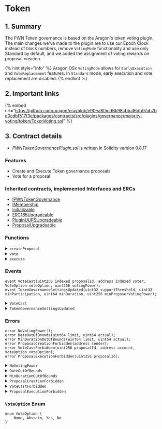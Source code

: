 # Token

## 1. Summary

The PWN Token governance is based on the Aragon's token voting plugin. The main changes we've made to the plugin are to use our Epoch Clock instead of block numbers, remove `VotingMode` functionality and use only Standard by default, and we added the assignment of voting rewards on proposal creation.

{% hint style="info" %}
Aragon OSx `VotingMode` allows for `EarlyExecution` and `VoteReplacement` features. In `Standard` mode, early execution and vote replacement are disabled.
{% endhint %}

## 2. Important links

{% embed url="https://github.com/aragon/osx/blob/e90ea8f5cd6b98cbba16db07ab7bc0cdbf517f3e/packages/contracts/src/plugins/governance/majority-voting/token/TokenVoting.sol" %}

## 3. Contract details

* _PWNTokenGovernancePlugin.sol_ is written in Solidity version 0.8.17

### Features

* Create and Execute Token governance proposals
* Vote for a proposal

### Inherited contracts, implemented Interfaces and ERCs

* [IPWNTokenGovernance](https://github.com/PWNDAO/pwn_dao/blob/main/src/governance/token/IPWNTokenGovernance.sol)
* [IMembership](https://github.com/aragon/osx-commons/blob/main/contracts/src/plugin/extensions/membership/IMembership.sol)
* [Initializable](https://github.com/OpenZeppelin/openzeppelin-contracts-upgradeable/blob/master/contracts/proxy/utils/Initializable.sol)
* [ERC165Upgradeable](https://github.com/OpenZeppelin/openzeppelin-contracts-upgradeable/blob/master/contracts/utils/introspection/ERC165Upgradeable.sol)
* [PluginUUPSUpgradeable](https://github.com/aragon/osx-commons/blob/main/contracts/src/plugin/PluginUUPSUpgradeable.sol)
* [ProposalUpgradeable](https://github.com/aragon/osx-commons/blob/main/contracts/src/plugin/extensions/proposal/ProposalUpgradeable.sol)

### Functions

<details>

<summary><code>createProposal</code></summary>

#### Overview

Function to create a new token voting proposal.

This function takes five arguments:

* `bytes calldata`**`_metadata`** - Metadata of the proposal
* `IDAO.Action[] calldata`**`_actions`** - Actions to be executed after the proposal passes. (Learn more about [IDAO.Action](https://github.com/aragon/osx-commons/blob/9c6472ef9385cc6b72f1e046f43f023d356478c8/contracts/src/dao/IDAO.sol#L14) struct)
* `uint256`**`_allowFailureMap`** - Allows proposal to succeed even if an action reverts. Uses bitmap representation. If the bit at index `x` is 1, the tx succeeds even if the action at `x` failed. Passing 0 will be treated as atomic execution.
* `uint64`**`_startDate`** - The start date of the proposal vote. If 0, the current timestamp is used and the vote starts immediately.
* `uint64`**`_endDate`** - The end date of the proposal vote. If 0, `_startDate + minDuration` is used.
* `VoteOption`**`_voteOption`** - Chosen vote option ([VoteOption Enum](token.md#voteoption-enum)) to be casted on proposal creation.

#### Implementation

```solidity
function createProposal(
    bytes calldata _metadata,
    IDAO.Action[] calldata _actions,
    uint256 _allowFailureMap,
    uint64 _startDate,
    uint64 _endDate,
    VoteOption _voteOption
) external returns (uint256 proposalId) {
    // check that `_msgSender` has enough voting power
    {
        uint256 minProposerVotingPower_ = minProposerVotingPower();

        if (minProposerVotingPower_ != 0) {
            if (votingToken.getVotes(_msgSender()) < minProposerVotingPower_) {
                revert ProposalCreationForbidden(_msgSender());
            }
        }
    }

    uint256 snapshotEpoch = epochClock.currentEpoch();
    uint256 totalVotingPower_ = totalVotingPower(snapshotEpoch);

    if (totalVotingPower_ == 0) {
        revert NoVotingPower();
    }

    (_startDate, _endDate) = _validateProposalDates(_startDate, _endDate);

    proposalId = _createProposal({
        _creator: _msgSender(),
        _metadata: _metadata,
        _startDate: _startDate,
        _endDate: _endDate,
        _actions: _actions,
        _allowFailureMap: _allowFailureMap
    });

    // store proposal related information
    Proposal storage proposal_ = proposals[proposalId];

    proposal_.parameters.startDate = _startDate;
    proposal_.parameters.endDate = _endDate;
    proposal_.parameters.snapshotEpoch = snapshotEpoch.toUint64();
    proposal_.parameters.supportThreshold = supportThreshold();
    proposal_.parameters.minVotingPower = _applyRatioCeiled(totalVotingPower_, minParticipation());

    // reduce costs
    if (_allowFailureMap != 0) {
        proposal_.allowFailureMap = _allowFailureMap;
    }

    for (uint256 i; i < _actions.length;) {
        proposal_.actions.push(_actions[i]);
        unchecked {
            ++i;
        }
    }

    // assign voting reward
    rewardToken.assignProposalReward(proposalId);

    if (_voteOption != VoteOption.None) {
        vote(proposalId, _voteOption);
    }
}
```

</details>

<details>

<summary><code>vote</code></summary>

#### Overview

Function to vote the choosen option. Optionally, this function can also execute the proposal.

This function takes two arguments:

* `uint256`**`proposalId`**
* `VoteOption`**`voteOption`** - [VoteOption Enum](token.md#voteoption-enum)

#### Implementation

```solidity
function vote(uint256 _proposalId, VoteOption _voteOption) public {
    address _voter = _msgSender();

    (bool canVote_, uint256 votingPower) = _canVote(_proposalId, _voter, _voteOption);
    if (!canVote_) {
        revert VoteCastForbidden({ proposalId: _proposalId, account: _voter, voteOption: _voteOption });
    }
    _vote(_proposalId, _voteOption, _voter, votingPower);
}
```

</details>

<details>

<summary><code>execute</code></summary>

#### Overview

Function to execute the given proposal.

This function takes one argument:

* `uint256`**`proposalId`**

#### Implementation

```solidity
function execute(uint256 _proposalId) public {
    if (!_canExecute(_proposalId)) {
        revert ProposalExecutionForbidden(_proposalId);
    }
    _execute(_proposalId);
}
```

</details>

### Events

```solidity
event VoteCast(uint256 indexed proposalId, address indexed voter, VoteOption voteOption, uint256 votingPower);
event TokenGovernanceSettingsUpdated(uint32 supportThreshold, uint32 minParticipation, uint64 minDuration, uint256 minProposerVotingPower);
```

<details>

<summary><code>VoteCast</code></summary>

VoteCast event is emitted when a vote is cast by a voter.

This event has four parameters:

* `uint256 indexed`**`proposalId`**
* `address indexed`**`voter`**
* `VoteOption`**`voteOption`** - [VoteOption Enum](token.md#voteoption-enum)
* `uint256`**`votingPower`** - Voting power behind the vote

</details>

<details>

<summary><code>TokenGovernanceSettingsUpdated</code></summary>

TokenGovernanceSettingsUpdated event is emitted when the token governance settings are updated.

This event has four parameters:

* `uint32`**`supportThreshold`**
* `uint32`**`minParticipation`**
* `uint64`**`minDuration`** - Minimum duration of the proposal vote in seconds
* `uint256`**`minProposerVotingPower`** - Minimum voting power required to create a proposal

</details>

### Errors

```solidity
error NoVotingPower();
error DateOutOfBounds(uint64 limit, uint64 actual);
error MinDurationOutOfBounds(uint64 limit, uint64 actual);
error ProposalCreationForbidden(address sender);
error VoteCastForbidden(uint256 proposalId, address account, VoteOption voteOption);
error ProposalExecutionForbidden(uint256 proposalId);
```

<details>

<summary><code>NoVotingPower</code></summary>

NoVotingPower error is thrown if the voting power is zero.

</details>

<details>

<summary><code>DateOutOfBounds</code></summary>

DateOutOfBounds error is thrown when a date is out of bounds.

This error has two parameters:

* `uint64`**`limit`**
* `uint64`**`actual`**

</details>

<details>

<summary><code>MinDurationOutOfBounds</code></summary>

MinDurationOutOfBounds error is thrown when the minimum duration value is out of bounds (less than 1 hour or greater than 1 year).

This error has two parameters:

* `uint64`**`limit`**
* `uint64`**`actual`**

</details>

<details>

<summary><code>ProposalCreationForbidden</code></summary>

ProposalCreationForbidden error is thrown when a sender is not allowed to create a proposal.

This error has one parameter:

* `address`**`sender`**

</details>

<details>

<summary><code>VoteCastForbidden</code></summary>

VoteCastForbidden error is thrown when an account is not allowed to cast a vote. This happens when the vote:

* has not started
* has ended
* was executed
* the account doesn't have voting powers

This error has three parameters:

* `uint256`**`proposalId`**
* `address`**`account`**
* `VoteOption`**`voteOption`** - [VoteOption Enum](token.md#voteoption-enum)

</details>

<details>

<summary><code>ProposalExecutionForbidden</code></summary>

ProposalExecutionForbidden error is thrown when a proposal execution is forbidden.

This error has one parameter:

* `uint256`**`proposalId`**

</details>

### `VoteOption` Enum

```solidity
enum VoteOption {
    None, Abstain, Yes, No
}
```
